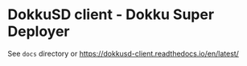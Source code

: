 # DokkuSD client - Dokku Super Deployer

See `docs` directory or https://dokkusd-client.readthedocs.io/en/latest/

